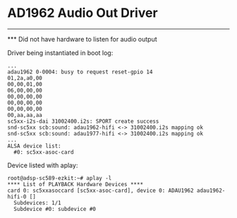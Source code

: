 # AD1962 Audio Out Driver
-----------------------------------

*** Did not have hardware to listen for audio output

Driver being instantiated in boot log:
```
...
adau1962 0-0004: busy to request reset-gpio 14 
01,2a,a0,00
00,00,01,00
06,00,00,00
00,00,00,00
00,00,00,00
00,00,00,00
00,aa,aa,aa
sc5xx-i2s-dai 31002400.i2s: SPORT create success
snd-sc5xx scb:sound: adau1962-hifi <-> 31002400.i2s mapping ok
snd-sc5xx scb:sound: adau1977-hifi <-> 31002400.i2s mapping ok
...
ALSA device list:
  #0: sc5xx-asoc-card
```

Device listed with aplay:
```
root@adsp-sc589-ezkit:~# aplay -l
**** List of PLAYBACK Hardware Devices ****
card 0: sc5xxasoccard [sc5xx-asoc-card], device 0: ADAU1962 adau1962-hifi-0 []
  Subdevices: 1/1
  Subdevice #0: subdevice #0
```